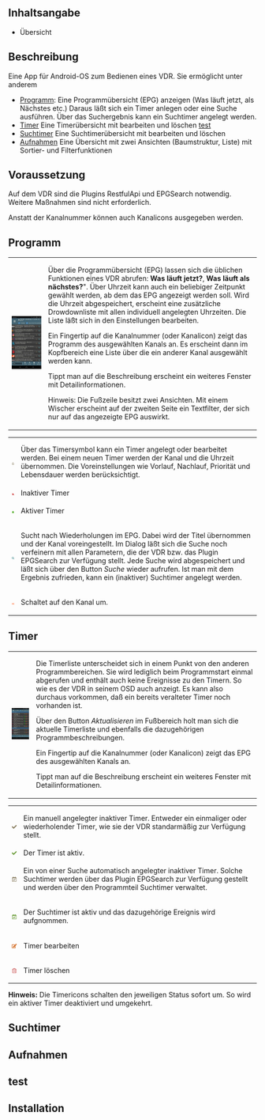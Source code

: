 ## Inhaltsangabe

* Übersicht

## Beschreibung
Eine App für Android-OS zum Bedienen eines VDR. Sie ermöglicht unter anderem
* [Programm](#programm): Eine Programmübersicht (EPG) anzeigen (Was läuft jetzt, als Nächstes etc.) Daraus läßt sich ein Timer anlegen oder eine Suche ausführen. Über das Suchergebnis kann ein Suchtimer angelegt werden.
* [Timer](#timer) Eine Timerübersicht mit bearbeiten und löschen [test](#test)
* [Suchtimer](#suchtimer) Eine Suchtimerübersicht mit bearbeiten und löschen
* [Aufnahmen](#aufnahmen) Eine Übersicht mit zwei Ansichten (Baumstruktur, Liste) mit Sortier- und Filterfunktionen 

## Voraussetzung

Auf dem VDR sind die Plugins RestfulApi und EPGSearch notwendig. Weitere Maßnahmen sind nicht erforderlich. 

Anstatt der Kanalnummer können auch Kanalicons ausgegeben werden. 

## Programm

<table>
  <tr>
    <td>
    <img src=".images/programm.jpg">
    </td>
    <td>
      <p>Über die Programmübersicht (EPG) lassen sich die üblichen Funktionen eines VDR abrufen: <b>Was läuft jetzt?</b>, <b>Was läuft als nächstes?</b>". Über Uhrzeit kann auch ein beliebiger Zeitpunkt gewählt werden, ab dem das EPG angezeigt werden soll. Wird die Uhrzeit abgespeichert, erscheint eine zusätzliche Drowdownliste mit allen individuell angelegten Uhrzeiten. Die Liste läßt sich in den Einstellungen bearbeiten. 
      </p>
      <p>Ein Fingertip auf die Kanalnummer (oder Kanalicon) zeigt das Programm des ausgewählten Kanals an. Es erscheint dann im Kopfbereich eine Liste über die ein anderer Kanal ausgewählt werden kann.</p> 
      <p>
        Tippt man auf die Beschreibung erscheint ein weiteres Fenster mit Detailinformationen.
      </p>
      <p>
        Hinweis: Die Fußzeile besitzt zwei Ansichten. Mit einem Wischer erscheint auf der zweiten Seite ein Textfilter, der sich nur auf das angezeigte EPG auswirkt.
      </p>
    </td>
  </tr>
</table>
      
<table>
  <tr>
    <td>
      <img src=".images/timer.png">
     </td>
     <td><p>Über das Timersymbol kann ein Timer angelegt oder bearbeitet werden. Bei einem neuen Timer werden der Kanal und die Uhrzeit übernommen. Die Voreinstellungen wie Vorlauf, Nachlauf, Priorität und Lebensdauer werden berücksichtigt.</p>
    </td>
    </tr>
  <tr>
    <td>
      <img src=".images/timer-inactive.png">
     </td>
    <td>Inaktiver Timer</td>
    <tr>
      <td>
      <img src=".images/timer-active.png">
     </td>
    <td>
      <p>Aktiver Timer</p>
    </td>
        </tr>
  <tr>
    <td>
      <img src=".images/search.png">
    </td>
    <td>
      <p>Sucht nach Wiederholungen im EPG. Dabei wird der Titel übernommen und der Kanal voreingestellt. Im Dialog läßt sich die Suche noch verfeinern mit allen Parametern, die der VDR bzw. das Plugin EPGSearch zur Verfügung stellt. Jede Suche wird abgespeichert und läßt sich über den Button <i>Suche</i> wieder aufrufen. Ist man mit dem Ergebnis zufrieden, kann ein (inaktiver) Suchtimer angelegt werden.
      </p>
    </td>
  </tr>
      <tr>
      <td>
      <img src=".images/switch.png">
     </td>
    <td>
      <p>Schaltet auf den Kanal um.</p>
    </td>
  </tr>
</table>
  
## Timer

<table>
  <tr>
    <td>
    <img src=".images/timerliste.jpg">
    </td>
    <td>
      <p>Die Timerliste unterscheidet sich in einem Punkt von den anderen Programmbereichen. Sie wird lediglich beim Programmstart einmal abgerufen und enthält auch keine Ereignisse zu den Timern. So wie es der VDR in seinem OSD auch anzeigt. Es kann also durchaus vorkommen, daß ein bereits veralteter Timer noch vorhanden ist.</p>
      <p>Über den Button <i>Aktualisieren</i> im Fußbereich holt man sich die aktuelle Timerliste und ebenfalls die dazugehörigen Programmbeschreibungen.</p>
      <p>Ein Fingertip auf die Kanalnummer (oder Kanalicon) zeigt das EPG des ausgewählten Kanals an.</p> 
      <p>
        Tippt man auf die Beschreibung erscheint ein weiteres Fenster mit Detailinformationen.
      </p>
    </td>
  </tr>
</table>
      
<table>
  <tr>
    <td>
      <img src=".images/manualtimer-inactive.png">
     </td>
     <td><p>Ein manuell angelegter inaktiver Timer. Entweder ein einmaliger oder wiederholender Timer, wie sie der VDR standarmäßig zur Verfügung stellt.</p>
    </td>
    </tr>
  <tr>
    <td>
      <img src=".images/manualtimer-active.png">
     </td>
    <td>Der Timer ist aktiv.</td>
    <tr>
      <td>
      <img src=".images/searchtimer-inactive.png">
     </td>
    <td>
      <p>Ein von einer Suche automatisch angelegter inaktiver Timer. Solche Suchtimer werden über das Plugin EPGSearch zur Verfügung gestellt und werden über den Programmteil Suchtimer verwaltet.</p>
    </td>
        </tr>
  <tr>
    <td>
      <img src=".images/searchtimer-active.png">
    </td>
    <td>
      <p>Der Suchtimer ist aktiv und das dazugehörige Ereignis wird aufgnommen.</p>
    </td>
  </tr>
      <tr>
      <td>
      <img src=".images/edit.png">
     </td>
    <td>
      <p>Timer bearbeiten</p>
    </td>
        </tr>
  <tr>
      <tr>
      <td>
      <img src=".images/trash.png">
     </td>
    <td>
      <p>Timer löschen</p>
    </td>
        </tr>
  <tr>
</table>

**Hinweis:** Die Timericons schalten den jeweiligen Status sofort um. So wird ein aktiver Timer deaktiviert und umgekehrt.

## Suchtimer
## Aufnahmen
## test
## Installation
